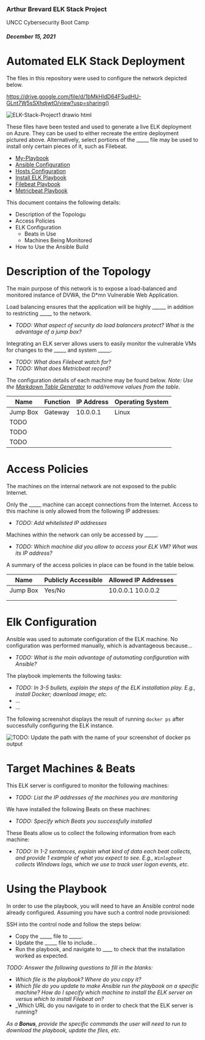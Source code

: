 ### Arthur Brevard ELK Stack Project 

UNCC Cybersecurity Boot Camp

#### *December 15, 2021*


# Automated ELK Stack Deployment

The files in this repository were used to configure the network depicted below.

https://drive.google.com/file/d/1bMkHIdD64FSudHU-GLnt7W5sSXhdjwtO/view?usp=sharing()

![ELK-Stack-Project1 drawio html](https://user-images.githubusercontent.com/89888435/146475624-8955c9f4-e6fd-42eb-8d66-42c3729a0987.png)


These files have been tested and used to generate a live ELK deployment on Azure. They can be used to either recreate the entire deployment pictured above. Alternatively, select portions of the _____ file may be used to install only certain pieces of it, such as Filebeat.

  - [My-Playbook](https://drive.google.com/file/d/15ZrX9j-Uktai8H76tbGj87pxZoyUqCQQ/view?usp=sharing)
  - [Ansible Configuration](https://drive.google.com/file/d/1ojU2Scrz5oz_sdPjV5aNPZfDUyNXYXqz/view?usp=sharing)
  - [Hosts Configuration](https://drive.google.com/file/d/1eVEFO-u99TojKEWgjAKKNIXcDg46hHDA/view?usp=sharing)
  - [Install ELK Playbook](https://drive.google.com/file/d/1QClVvT4iUz1Kin5TMzFwG7N-wXrbaLT_/view?usp=sharing)
  - [Filebeat Playbook](https://drive.google.com/file/d/1sz3g4Gtm9gEMovYkp3v6wPdYddnp6eXV/view?usp=sharing)
  - [Metricbeat Playbook](https://drive.google.com/file/d/1oKPTBp19XYLJAHs_uChDH0Inlp1EnXt0/view?usp=sharing)

This document contains the following details:
- Description of the Topologu
- Access Policies
- ELK Configuration
  - Beats in Use
  - Machines Being Monitored
- How to Use the Ansible Build


# Description of the Topology

The main purpose of this network is to expose a load-balanced and monitored instance of DVWA, the D*mn Vulnerable Web Application.

Load balancing ensures that the application will be highly _____, in addition to restricting _____ to the network.
- _TODO: What aspect of security do load balancers protect? What is the advantage of a jump box?_

Integrating an ELK server allows users to easily monitor the vulnerable VMs for changes to the _____ and system _____.
- _TODO: What does Filebeat watch for?_
- _TODO: What does Metricbeat record?_

The configuration details of each machine may be found below.
_Note: Use the [Markdown Table Generator](http://www.tablesgenerator.com/markdown_tables) to add/remove values from the table_.

| Name     | Function | IP Address | Operating System |
|----------|----------|------------|------------------|
| Jump Box | Gateway  | 10.0.0.1   | Linux            |
| TODO     |          |            |                  |
| TODO     |          |            |                  |
| TODO     |          |            |                  |

# Access Policies

The machines on the internal network are not exposed to the public Internet. 

Only the _____ machine can accept connections from the Internet. Access to this machine is only allowed from the following IP addresses:
- _TODO: Add whitelisted IP addresses_

Machines within the network can only be accessed by _____.
- _TODO: Which machine did you allow to access your ELK VM? What was its IP address?_

A summary of the access policies in place can be found in the table below.

| Name     | Publicly Accessible | Allowed IP Addresses |
|----------|---------------------|----------------------|
| Jump Box | Yes/No              | 10.0.0.1 10.0.0.2    |
|          |                     |                      |
|          |                     |                      |

# Elk Configuration

Ansible was used to automate configuration of the ELK machine. No configuration was performed manually, which is advantageous because...
- _TODO: What is the main advantage of automating configuration with Ansible?_

The playbook implements the following tasks:
- _TODO: In 3-5 bullets, explain the steps of the ELK installation play. E.g., install Docker; download image; etc._
- ...
- ...

The following screenshot displays the result of running `docker ps` after successfully configuring the ELK instance.

![TODO: Update the path with the name of your screenshot of docker ps output](Images/docker_ps_output.png)

# Target Machines & Beats
This ELK server is configured to monitor the following machines:
- _TODO: List the IP addresses of the machines you are monitoring_

We have installed the following Beats on these machines:
- _TODO: Specify which Beats you successfully installed_

These Beats allow us to collect the following information from each machine:
- _TODO: In 1-2 sentences, explain what kind of data each beat collects, and provide 1 example of what you expect to see. E.g., `Winlogbeat` collects Windows logs, which we use to track user logon events, etc._

# Using the Playbook
In order to use the playbook, you will need to have an Ansible control node already configured. Assuming you have such a control node provisioned: 

SSH into the control node and follow the steps below:
- Copy the _____ file to _____.
- Update the _____ file to include...
- Run the playbook, and navigate to ____ to check that the installation worked as expected.

_TODO: Answer the following questions to fill in the blanks:_
- _Which file is the playbook? Where do you copy it?_
- _Which file do you update to make Ansible run the playbook on a specific machine? How do I specify which machine to install the ELK server on versus which to install Filebeat on?_
- _Which URL do you navigate to in order to check that the ELK server is running?

_As a **Bonus**, provide the specific commands the user will need to run to download the playbook, update the files, etc._
